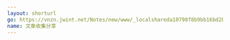 ```yaml
---
layout: shorturl
go: https://vnzn.jwint.net/Notes/new/www/_localshareda10798f8b9bb16bd2baddba911c5c7
name: 文章收集分享
---
```

